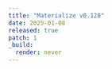 ```yaml
---
title: "Materialize v0.128"
date: 2025-01-08
released: true
patch: 1
_build:
  render: never
---
```

